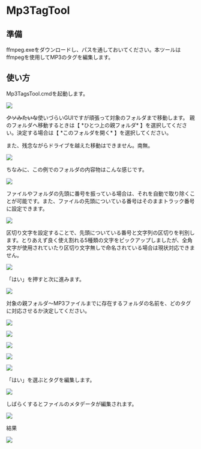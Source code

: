 # Mp3TagTool
## 準備
ffmpeg.exeをダウンロードし、パスを通しておいてください。本ツールはffmpegを使用してMP3のタグを編集します。

## 使い方
Mp3TagsTool.cmdを起動します。

![](doc/2022-12-20-20-56-11.png)

~~クソみたいな~~使いづらいGUIですが頑張って対象のフォルダまで移動します。
親のフォルダへ移動するときは【 \*ひとつ上の親フォルダ\* 】を選択してください。決定する場合は【 \*このフォルダを開く\* 】を選択してください。

また、残念ながらドライブを越えた移動はできません。南無。

![](doc/2022-12-20-21-22-54.png)

ちなみに、この例でのフォルダの内容物はこんな感じです。

![](doc/2022-12-20-21-33-40.png)

ファイルやフォルダの先頭に番号を振っている場合は、それを自動で取り除くことが可能です。また、ファイルの先頭についている番号はそのままトラック番号に設定できます。

![](doc/2022-12-20-21-23-31.png)

区切り文字を設定することで、先頭についている番号と文字列の区切りを判別します。とりあえず良く使え割れる5種類の文字をピックアップしましたが、全角文字が使用されていたり区切り文字無しで命名されている場合は現状対応できません。

![](doc/2022-12-20-21-23-39.png)

「はい」を押すと次に進みます。

![](doc/2022-12-20-21-25-30.png)

対象の親フォルダ～MP3ファイルまでに存在するフォルダの名前を、どのタグに対応させるか決定してください。

![](doc/2022-12-20-21-25-43.png)

![](doc/2022-12-20-21-25-54.png)

![](doc/2022-12-20-21-26-07.png)

![](doc/2022-12-20-21-26-16.png)

![](doc/2022-12-20-21-26-28.png)

「はい」を選ぶとタグを編集します。

![](doc/2022-12-20-21-26-39.png)

しばらくするとファイルのメタデータが編集されます。

![](2022-12-20-21-27-11.png)

結果

![](doc/2022-12-20-21-37-43.png)
